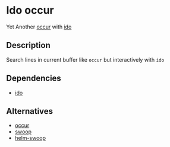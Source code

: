 # Ido occur

Yet Another [occur][] with [ido][]

[ido]: http://emacswiki.org/emacs/InteractivelyDoThings

## Description

Search lines in current buffer like `occur` but interactively with `ido`

## Dependencies

* [ido][]

## Alternatives

* [occur][]
* [swoop][]
* [helm-swoop][]

[occur]: http://www.gnu.org/software/emacs/manual/html_node/emacs/Other-Repeating-Search.html
[swoop]: https://github.com/ShingoFukuyama/emacs-swoop
[helm-swoop]: https://github.com/ShingoFukuyama/helm-swoop
